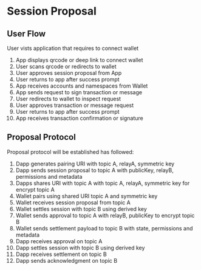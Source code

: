 # Session Proposal

## User Flow

User vists application that requires to connect wallet

1. App displays qrcode or deep link to connect wallet
2. User scans qrcode or redirects to wallet
3. User approves session proposal from App
4. User returns to app after success prompt
5. App receives accounts and namespaces from Wallet
6. App sends request to sign transaction or message
7. User redirects to wallet to inspect request
8. User approves transaction or message request
9. User returns to app after success prompt
10. App receives transaction confirmation or signature

## Proposal Protocol

Proposal protocol will be established has followed:

1. Dapp generates pairing URI with topic A, relayA, symmetric key
2. Dapp sends session proposal to topic A with publicKey, relayB, permissions and metadata
3. Dapps shares URI with topic A with topic A, relayA, symmetric key for encrypt topic A
4. Wallet pairs using shared URI topic A and symmetric key
5. Wallet receives session proposal from topic A
6. Wallet settles session with topic B using derived key
7. Wallet sends approval to topic A with relayB, publicKey to encrypt topic B
8. Wallet sends settlement payload to topic B with state, permissions and metadata
9. Dapp receives approval on topic A
10. Dapp settles session with topic B using derived key
11. Dapp receives settlement on topic B
12. Dapp sends acknowledgment on topic B
